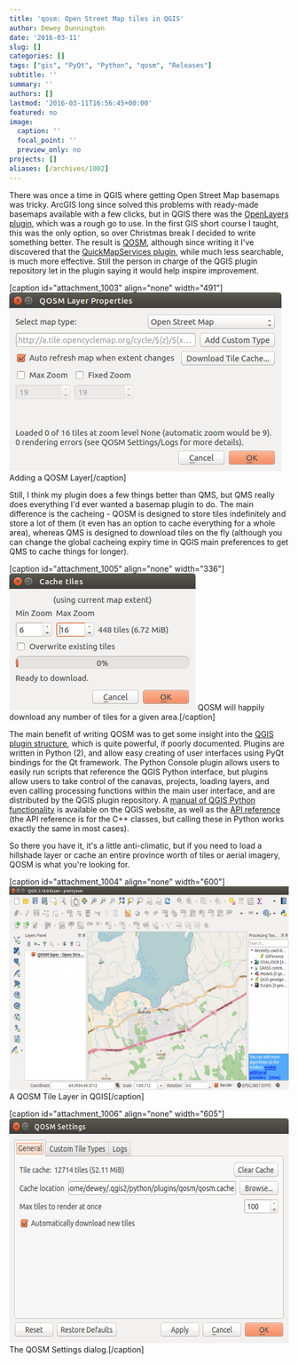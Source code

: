 ```yaml
---
title: 'qosm: Open Street Map tiles in QGIS'
author: Dewey Dunnington
date: '2016-03-11'
slug: []
categories: []
tags: ["gis", "PyQt", "Python", "qosm", "Releases"]
subtitle: ''
summary: ''
authors: []
lastmod: '2016-03-11T16:56:45+00:00'
featured: no
image:
  caption: ''
  focal_point: ''
  preview_only: no
projects: []
aliases: [/archives/1002]
---
```


There was once a time in QGIS where getting Open Street Map basemaps was tricky. ArcGIS long since solved this problems with ready-made basemaps available with a few clicks, but in QGIS there was the <a href="https://plugins.qgis.org/plugins/openlayers_plugin/">OpenLayers plugin</a>, which was a rough go to use. In the first GIS short course I taught, this was the only option, so over Christmas break I decided to write something better. The result is <a href="https://plugins.qgis.org/plugins/qosm/">QOSM</a>, although since writing it I've discovered that the <a href="https://plugins.qgis.org/plugins/quick_map_services/">QuickMapServices plugin</a>, while much less searchable, is much more effective. Still the person in charge of the QGIS plugin repository let in the plugin saying it would help inspire improvement. 

[caption id="attachment_1003" align="none" width="491"]<img src="Screenshot-from-2016-03-11-16-38-11.png" alt="Adding a QOSM Layer" width="491" height="322" class="size-full wp-image-1003" /> Adding a QOSM Layer[/caption]

Still, I think my plugin does a few things better than QMS, but QMS really does everything I'd ever wanted a basemap plugin to do. The main difference is the cacheing - QOSM is designed to store tiles indefinitely and store a lot of them (it even has an option to cache everything for a whole area), whereas QMS is designed to download tiles on the fly (although you can change the global cacheing expiry time in QGIS main preferences to get QMS to cache things for longer).

[caption id="attachment_1005" align="none" width="336"]<img src="Screenshot-from-2016-03-11-16-51-09.png" alt="QOSM will happily download any number of tiles for a given area." width="336" height="247" class="size-full wp-image-1005" /> QOSM will happily download any number of tiles for a given area.[/caption]

The main benefit of writing QOSM was to get some insight into the <a href="http://docs.qgis.org/testing/en/docs/pyqgis_developer_cookbook/plugins.html">QGIS plugin structure</a>, which is quite powerful, if poorly documented. Plugins are written in Python (2), and allow easy creating of user interfaces using PyQt bindings for the Qt framework. The Python Console plugin allows users to easily run scripts that reference the QGIS Python interface, but plugins allow users to take control of the canavas, projects, loading layers, and even calling processing functions within the main user interface, and are distributed by the QGIS plugin repository. A <a href="http://docs.qgis.org/testing/en/docs/pyqgis_developer_cookbook/">manual of QGIS Python functionality</a> is available on the QGIS website, as well as the <a href="http://qgis.org/api/classQgisInterface.html">API reference</a> (the API reference is for the C++ classes, but calling these in Python works exactly the same in most cases).

So there you have it, it's a little anti-climatic, but if you need to load a hillshade layer or cache an entire province worth of tiles or aerial imagery, QOSM is what you're looking for.

[caption id="attachment_1004" align="none" width="600"]<img src="Screenshot-from-2016-03-11-16-40-18-1024x627.png" alt="A QOSM Tile Layer in QGIS" width="600" height="367" class="size-large wp-image-1004" /> A QOSM Tile Layer in QGIS[/caption]

[caption id="attachment_1006" align="none" width="605"]<img src="Screenshot-from-2016-03-11-16-43-43.png" alt="The QOSM Settings dialog." width="605" height="405" class="size-full wp-image-1006" /> The QOSM Settings dialog.[/caption]

